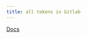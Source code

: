 ```yaml
---
title: all tokens in Gitlab
---
```


[Docs](https://docs.gitlab.com/ee/security/token_overview.html)
